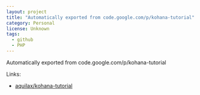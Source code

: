 ```yaml
---
layout: project
title: "Automatically exported from code.google.com/p/kohana-tutorial"
category: Personal
license: Unknown
tags:
  - github
  - PHP
---
```


Automatically exported from code.google.com/p/kohana-tutorial

Links:


* [aquilax/kohana-tutorial](https://github.com/aquilax/kohana-tutorial)
